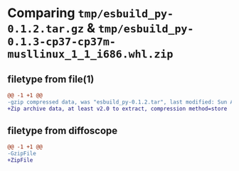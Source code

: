 # Comparing `tmp/esbuild_py-0.1.2.tar.gz` & `tmp/esbuild_py-0.1.3-cp37-cp37m-musllinux_1_1_i686.whl.zip`

## filetype from file(1)

```diff
@@ -1 +1 @@
-gzip compressed data, was "esbuild_py-0.1.2.tar", last modified: Sun Apr 14 19:21:00 2024, max compression
+Zip archive data, at least v2.0 to extract, compression method=store
```

## filetype from diffoscope

```diff
@@ -1 +1 @@
-GzipFile
+ZipFile
```

